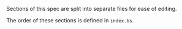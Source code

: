 Sections of this spec are split into separate files for ease of editing.

The order of these sections is defined in `index.bs`.
